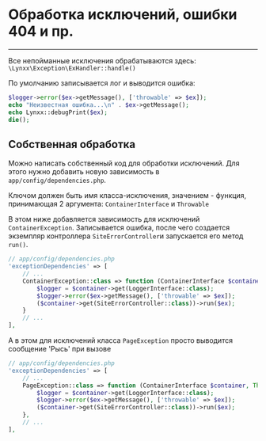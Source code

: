 # Обработка исключений, ошибки 404 и пр.
____

Все непойманные исключения обрабатываются здесь: <br />
`\Lynxx\Exception\ExHandler::handle()`

По умолчанию записывается лог и выводится ошибка:

```php
$logger->error($ex->getMessage(), ['throwable' => $ex]);
echo "Неизвестная ошибка...\n" . $ex->getMessage();
echo Lynxx::debugPrint($ex);
die();
```

## Собственная обработка

Можно написать собственный код для обработки исключений.
Для этого нужно добавить новую зависимость в `app/config/dependencies.php`. 

Ключом должен быть имя класса-исключения, значением - функция, принимающая 2 аргумента: `ContainerInterface` и `Throwable`

В этом ниже добавляется зависимость для исключений `ContainerException`. Записывается ошибка, после чего создается экземпляр контроллера `SiteErrorController`и запускается его метод `run()`.

```php
// app/config/dependencies.php
'exceptionDependencies' => [
    // ...
    ContainerException::class => function (ContainerInterface $container, Throwable $ex) {
        $logger = $container->get(LoggerInterface::class);
        $logger->error($ex->getMessage(), ['throwable' => $ex]);
        ($container->get(SiteErrorController::class))->run($ex);
    }
    // ...
],

```

А в этом для исключений класса `PageException` просто выводится сообщение 'Рысь' при вызове

```php
// app/config/dependencies.php
'exceptionDependencies' => [
    // ...
    PageException::class => function (ContainerInterface $container, Throwable $ex) {
        $logger = $container->get(LoggerInterface::class);
        $logger->error($ex->getMessage(), ['throwable' => $ex]);
        ($container->get(SiteErrorController::class))->run($ex);
    },
    // ...
],

```